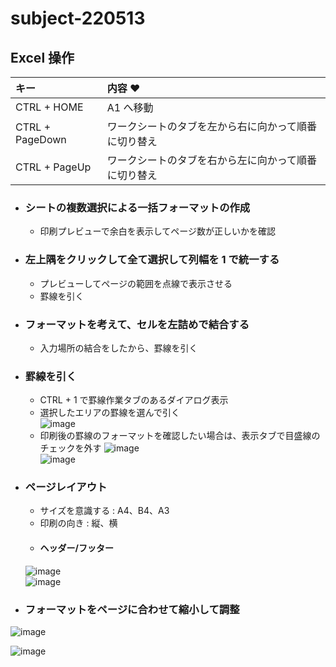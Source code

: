 # subject-220513

## Excel 操作

| キー | 内容 ♥
| :--- | :--- 
| CTRL + HOME | A1 へ移動
| CTRL + PageDown | ワークシートのタブを左から右に向かって順番に切り替え
| CTRL + PageUp | ワークシートのタブを右から左に向かって順番に切り替え

- ### シートの複数選択による一括フォーマットの作成
  - 印刷プレビューで余白を表示してページ数が正しいかを確認

- ### 左上隅をクリックして全て選択して列幅を 1 で統一する
  - プレビューしてページの範囲を点線で表示させる
  - 罫線を引く

- ### フォーマットを考えて、セルを左詰めで結合する
  - 入力場所の結合をしたから、罫線を引く

- ### 罫線を引く
  - CTRL + 1 で罫線作業タブのあるダイアログ表示
  - 選択したエリアの罫線を選んで引く\
  ![image](https://user-images.githubusercontent.com/1501327/168193784-35cd2cdc-6691-4f04-97ad-c3cac8437b9d.png)
  - 印刷後の罫線のフォーマットを確認したい場合は、表示タブで目盛線のチェックを外す
  ![image](https://user-images.githubusercontent.com/1501327/168194676-4b23e81f-8025-488a-824f-0bbad1900a5f.png)\
  ![image](https://user-images.githubusercontent.com/1501327/168194726-d4f61a05-f55f-45c7-909d-a705d296b784.png)

- ### ページレイアウト
  - サイズを意識する : A4、B4、A3
  - 印刷の向き : 縦、横
  - #### ヘッダー/フッター
  ![image](https://user-images.githubusercontent.com/1501327/168197714-f90a2f32-4f0d-4601-af2f-2a73eed2af16.png)\
  ![image](https://user-images.githubusercontent.com/1501327/168198496-b0bb532c-ea0f-45b6-92d0-33ea77521ec5.png)

- ### フォーマットをページに合わせて縮小して調整
![image](https://user-images.githubusercontent.com/1501327/168200309-8024e3bc-48f6-4875-a94a-3a5289b74010.png)

![image](https://user-images.githubusercontent.com/1501327/168234470-4b1bbd3d-d212-4a2c-9727-0ae0f778957a.png)
